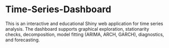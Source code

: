 # Time-Series-Dashboard
This is an interactive and educational Shiny web application for time series analysis. The dashboard supports graphical exploration, stationarity checks, decomposition, model fitting (ARIMA, ARCH, GARCH), diagnostics, and forecasting.
